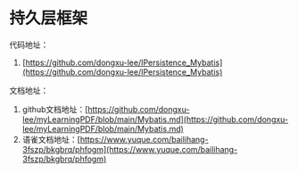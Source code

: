 # 持久层框架
代码地址：
1. [https://github.com/dongxu-lee/IPersistence_Mybatis](https://github.com/dongxu-lee/IPersistence_Mybatis)

文档地址：
1. github文档地址：[https://github.com/dongxu-lee/myLearningPDF/blob/main/Mybatis.md](https://github.com/dongxu-lee/myLearningPDF/blob/main/Mybatis.md)
2. 语雀文档地址：[https://www.yuque.com/bailihang-3fszp/bkgbrq/phfogm](https://www.yuque.com/bailihang-3fszp/bkgbrq/phfogm)
